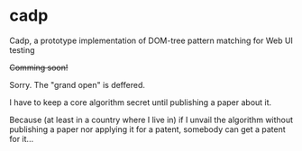 cadp
====

Cadp, a prototype implementation of DOM-tree pattern matching for Web UI testing

<strike>Comming soon!</strike>

Sorry. The "grand open" is deffered.

I have to keep a core algorithm secret until publishing a paper about it.

Because (at least in a country where I live in)
if I unvail the algorithm without publishing a paper nor applying it for a patent,
somebody can get a patent for it...
